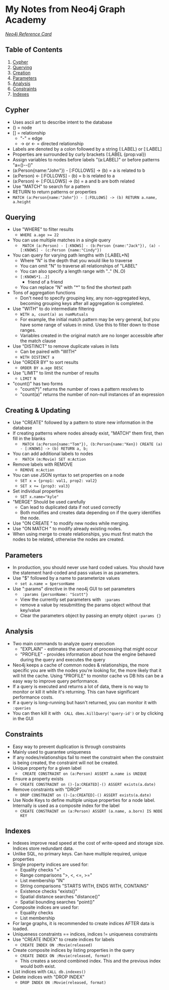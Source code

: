 # My Notes from Neo4j Graph Academy
[_Neo4j Reference Card_](https://neo4j.com/docs/cypher-refcard/current/)
## Table of Contents
1. [Cypher](#cypher)
2. [Querying](#querying)
3. [Creation](#creating--updating)
4. [Parameters](#parameters)
5. [Analysis](#analysis)
6. [Constraints](#constraints)
7. [Indexes](#indexes)

## Cypher
* Uses ascii art to describe intent to the database
* () = node
* [] = relationship
	* "-" = edge
	* -> or <- = directed relationship
* Labels are denoted by a colon followed by a string (:LABEL) or [:LABEL]
* Properties are surrounded by curly brackets (:LABEL {prop:val})
* Assign variables to nodes before labels "(a:LABEL)" or before patterns "a=()--()"
* (a:Person{name:"John"}) - [:FOLLOWS] -> (b) = a is related to b
* (a:Person) <- [:FOLLOWS] - (b) = b is related to a
* (a:Person) <- [:FOLLOWS] -> (b) = a and b are both related
* Use "MATCH" to search for a pattern
* RETURN to return patterns or properties
* ```MATCH (a:Person{name:"John"}) - [:FOLLOWS] -> (b) RETURN a.name, a.height```

## Querying
* Use "WHERE" to filter results
	* ``` WHERE a.age >= 22 ```
* You can use multiple matches in a single query
	* ``` MATCH (a:Person) - [:KNOWS] - (b:Person {name:"Jack"}), (a) - [:KNOWS] - (c:Person {name:"Cindy"})```
* You can query for varying path lengths with [:LABEL*N]
	* Where "N" is the depth that you would like to traverse
	* You can omit "N" to traverse all relationships of "LABEL"
	* You can also specify a length range with ".." (N..O)
	* ``` [:KNOWS*1..2] ```
		* friend of a friend
	* You can replace "N" with "*" to find the shortest path
* Tons of aggregation functions
	* Don't need to specify grouping key, any non-aggregated keys, becoming grouping keys after all aggregation is completed.
* Use "WITH" to do intermediate filtering
	* ``` WITH a, count(a) as numMutuals ```
	* For example, the initial match pattern may be very general, but you have some range of values in mind. Use this to filter down to those ranges.
	* Variables created in the original match are no longer accessible after the match clause
* Use "DISTINCT" to remove duplicate values in lists
	* Can be paired with "WITH"
	* ``` WITH DISTINCT a ```
* Use "ORDER BY" to sort results
	* ``` ORDER BY a.age DESC ```
* Use "LIMIT" to limit the number of results
	* ``` LIMIT N ```
* "count()" has two forms
	* "count(*)" returns the number of rows a pattern resolves to
	* "count(a)" returns the number of non-null instances of an expression

## Creating & Updating
* Use "CREATE" followed by a pattern to store new information in the database
* If creating patterns where nodes already exist, "MATCH" them first, then fill in the blanks
	* ``` MATCH (a:Person{name:"Tom"}), (b:Person{name:"Ken}) CREATE (a) - [:KNOWS] -> (b) RETURN a, b;```
* You can add additional labels to nodes
	* ``` MATCH (m:Movie) SET m:Action```
* Remove labels with REMOVE
	* ``` REMOVE m:Action ```
* You can use JSON syntax to set properties on a node
	* ```SET x = {prop1: val1, prop2: val2}```
	* ```SET x += {prop3: val3}```
* Set individual properties
	* ```SET x.name="kyle"```
* "MERGE" Should be used carefully
	* Can lead to duplicated data if not used correctly
	* Both modifies and creates data depending on if the query identifies the node.
* Use "ON CREATE " to modify new nodes while merging.
* Use "ON MATCH " to modify already existing nodes.
* When using merge to create relationships, you must first match the nodes to be related, otherwise the nodes are created.

## Parameters
* In production, you should never use hard coded values. You should have the statement hard-coded and pass values in as parameters.
* Use "$" followed by a name to parameterize values
	* ```set a.name = $personName```
* Use ":params" directive in the neo4j GUI to set parameters
	* ``` :params {personName: "Scott"}```
	* View the currently set parameters with ``` :params```
	* remove a value by resubmitting the params object without that key/value
	* Clear the parameters object by passing an empty object ``` :params {} ```

## Analysis
* Two main commands to analyze query execution
	* "EXPLAIN" - estimates the amount of processing that might occur
	* "PROFILE" - provides information about how the engine behaved during the query and executes the query
* Neo4j keeps a cache of common nodes & relationships, the more specific you are with the nodes you're looking for, the more likely that it will hit the cache. Using "PROFILE" to monitor cache vs DB hits can be a easy way to improve query performance.
* If a query is executed and returns a lot of data, there is no way to monitor or kill it while it's returning. This can have significant performance costs.
* If a query is long-running but hasn't returned, you can monitor it with ``` :queries ```
* You can then kill it with ``` CALL dbms.killQuery('query-id')``` or by clicking in the GUI

## Constraints
* Easy way to prevent duplication is through constraints
* Mainly used to guarantee uniqueness
* If any nodes/relationships fail to meet the constraint when the constraint is being created, the constraint will not be created.
* Unique property for a given label
	* ``` CREATE CONSTRAINT on (a:Person) ASSERT a.name is UNIQUE```
* Ensure a property exists
	* ``` CREATE CONSTRAINT on ()-[a:CREATED]-() ASSERT exists(a.date) ```
* Remove constraints with "DROP"
	* ``` DROP CONSTRAINT on ()-[a:CREATED]-() ASSERT exists(a.date) ```
* Use Node Keys to define multiple unique properties for a node label. Internally is used as a composite index for the label
	* ``` CREATE CONSTRAINT on (a:Person) ASSERT (a.name, a.born) IS NODE KEY ```

## Indexes
* Indexes improve read speed at the cost of write-speed and storage size. Indices store redundant data.
* Unlike SQL, no primary keys. Can have multiple required, unique properties 
* Single property indices are used for:
	* Equality checks "="
	* Range comparisons ">, <, <=, >="
	* List membership "IN"
	* String comparisons "STARTS WITH, ENDS WITH, CONTAINS"
	* Existence checks "exists()"
	* Spatial distance searches "distance()"
	* Spatial bounding searches "point()"
* Composite indices are used for: 
	* Equality checks
	* List membership
* For large graphs, it is recommended to create indices AFTER data is loaded.
* Uniqueness constraints == indices, indices != uniqueness constraints
* Use "CREATE INDEX" to create indices for labels
	* ``` CREATE INDEX ON :Movie(released) ```
* Create composite indices by listing properties in the query
	* ``` CREATE INDEX ON :Movie(released, format) ```
	* This creates a second combined index. This and the previous index would both exist.
* List indices with ``` CALL db.indexes() ```
* Delete indices with "DROP INDEX"
	* ``` DROP INDEX ON :Movie(released, format) ```
